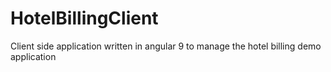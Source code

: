 # HotelBillingClient
Client side application written in angular 9 to manage the hotel billing demo application
